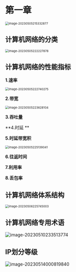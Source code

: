 # 第一章

<img src="C:\Users\盐值不高的咸鱼\AppData\Roaming\Typora\typora-user-images\image-20230505215332877.png" alt="image-20230505215332877" style="zoom:67%;" />

## 计算机网络的分类

<img src="C:\Users\盐值不高的咸鱼\AppData\Roaming\Typora\typora-user-images\image-20230505222227878.png" alt="image-20230505222227878" style="zoom: 67%;" />

## 计算机网络的性能指标

**1.速率**

<img src="C:\Users\盐值不高的咸鱼\AppData\Roaming\Typora\typora-user-images\image-20230505222740275.png" alt="image-20230505222740275" style="zoom:67%;" />

**2.带宽**

<img src="C:\Users\盐值不高的咸鱼\AppData\Roaming\Typora\typora-user-images\image-20230505223628104.png" alt="image-20230505223628104" style="zoom:67%;" />

**3.吞吐量**

**4.时延	**

**5.时延带宽积**

<img src="C:\Users\盐值不高的咸鱼\AppData\Roaming\Typora\typora-user-images\image-20230505225139041.png" alt="image-20230505225139041" style="zoom:67%;" />

**6.往返时间**

**7.利用率**

**8.丢包率**

## 计算机网络体系结构

<img src="C:\Users\盐值不高的咸鱼\AppData\Roaming\Typora\typora-user-images\image-20230506225745003.png" alt="image-20230506225745003" style="zoom: 67%;" />

## 计算机网络专用术语

![image-20230510233513774](C:\Users\盐值不高的咸鱼\AppData\Roaming\Typora\typora-user-images\image-20230510233513774.png)





## IP划分等级

![image-20230514000819840](C:\Users\盐值不高的咸鱼\AppData\Roaming\Typora\typora-user-images\image-20230514000819840.png)
